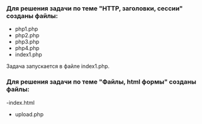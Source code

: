 ### Для решения задачи по теме "HTTP, заголовки, сессии" созданы файлы:
- php1.php
- php2.php
- php3.php
- php4.php
- index1.php

Задача запускается в файле index1.php.

### Для решения задачи по теме "Файлы, html формы" созданы файлы:
-index.html
- upload.php
